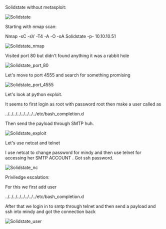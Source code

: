 Solidstate without metasploit:

![Solidstate](https://user-images.githubusercontent.com/55708909/91543637-3386c000-e93c-11ea-80cf-fd6103e59d01.png)


Starting with nmap scan:

Nmap -sC -sV -T4 -A -O -oA Solidstate -p- 10.10.10.51

![Solidstate_nmap](https://user-images.githubusercontent.com/55708909/91546796-a72acc00-e940-11ea-8d3b-aa3e90977f0c.png)

Visited port 80 but didn't found anything it was a rabbit hole


![Solidstate_port_80](https://user-images.githubusercontent.com/55708909/91545511-c3c60480-e93e-11ea-9823-d360f4e1e742.png)

Let's move to port 4555 and search for something promising

![Solidstate_port_4555](https://user-images.githubusercontent.com/55708909/91545769-215a5100-e93f-11ea-8de2-b35a8fda7946.png)


Let's look at python exploit.

It seems to first login as root with password root then make a user called as 

../../../../../../../../etc/bash_completion.d

Then send the payload through SMTP huh.

![Solidstate_exploit](https://user-images.githubusercontent.com/55708909/91546142-a180b680-e93f-11ea-9df4-e833cf7b7b74.png)

Let's use netcat and telnet

I use netcat to change password for mindy and then use telnet for accessing her SMTP ACCOUNT . Got ssh password.

![Solidstate_nc](https://user-images.githubusercontent.com/55708909/91548710-6b453600-e943-11ea-83a7-fa23c1e2439e.png)

Priviledge escalation:

For this we first add user 

../../../../../../../../etc/bash_completion.d

After that we login in to smtp through telnet and then send a payload and ssh into mindy and got the connection back

![Solidstate_user](https://user-images.githubusercontent.com/55708909/91551691-3c7d8e80-e948-11ea-9cb3-7d73e231b5cd.png)




